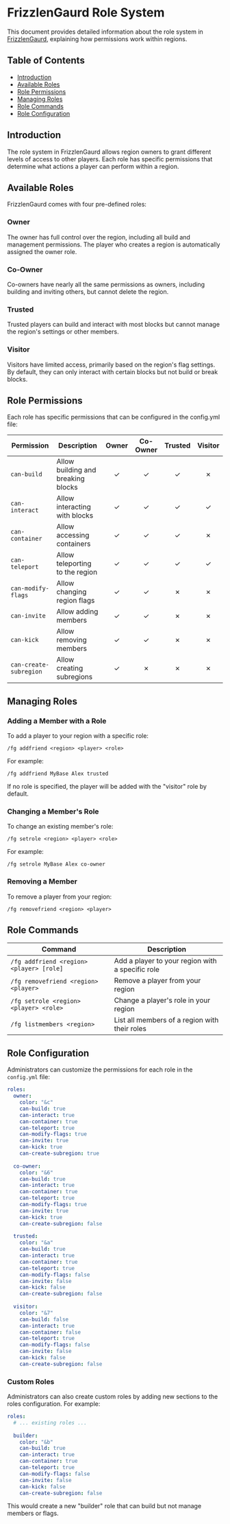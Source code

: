 # FrizzlenGaurd Role System

This document provides detailed information about the role system in [FrizzlenGaurd](README.md), explaining how permissions work within regions.

## Table of Contents

- [Introduction](#introduction)
- [Available Roles](#available-roles)
- [Role Permissions](#role-permissions)
- [Managing Roles](#managing-roles)
- [Role Commands](#role-commands)
- [Role Configuration](#role-configuration)

## Introduction

The role system in FrizzlenGaurd allows region owners to grant different levels of access to other players. Each role has specific permissions that determine what actions a player can perform within a region.

## Available Roles

FrizzlenGaurd comes with four pre-defined roles:

### Owner

The owner has full control over the region, including all build and management permissions. The player who creates a region is automatically assigned the owner role.

### Co-Owner

Co-owners have nearly all the same permissions as owners, including building and inviting others, but cannot delete the region.

### Trusted

Trusted players can build and interact with most blocks but cannot manage the region's settings or other members.

### Visitor

Visitors have limited access, primarily based on the region's flag settings. By default, they can only interact with certain blocks but not build or break blocks.

## Role Permissions

Each role has specific permissions that can be configured in the config.yml file:

| Permission | Description | Owner | Co-Owner | Trusted | Visitor |
|------------|-------------|:-----:|:--------:|:-------:|:-------:|
| `can-build` | Allow building and breaking blocks | ✓ | ✓ | ✓ | ✗ |
| `can-interact` | Allow interacting with blocks | ✓ | ✓ | ✓ | ✓ |
| `can-container` | Allow accessing containers | ✓ | ✓ | ✓ | ✗ |
| `can-teleport` | Allow teleporting to the region | ✓ | ✓ | ✓ | ✓ |
| `can-modify-flags` | Allow changing region flags | ✓ | ✓ | ✗ | ✗ |
| `can-invite` | Allow adding members | ✓ | ✓ | ✗ | ✗ |
| `can-kick` | Allow removing members | ✓ | ✓ | ✗ | ✗ |
| `can-create-subregion` | Allow creating subregions | ✓ | ✗ | ✗ | ✗ |

## Managing Roles

### Adding a Member with a Role

To add a player to your region with a specific role:

```
/fg addfriend <region> <player> <role>
```

For example:
```
/fg addfriend MyBase Alex trusted
```

If no role is specified, the player will be added with the "visitor" role by default.

### Changing a Member's Role

To change an existing member's role:

```
/fg setrole <region> <player> <role>
```

For example:
```
/fg setrole MyBase Alex co-owner
```

### Removing a Member

To remove a player from your region:

```
/fg removefriend <region> <player>
```

## Role Commands

| Command | Description |
|---------|-------------|
| `/fg addfriend <region> <player> [role]` | Add a player to your region with a specific role |
| `/fg removefriend <region> <player>` | Remove a player from your region |
| `/fg setrole <region> <player> <role>` | Change a player's role in your region |
| `/fg listmembers <region>` | List all members of a region with their roles |

## Role Configuration

Administrators can customize the permissions for each role in the `config.yml` file:

```yaml
roles:
  owner:
    color: "&c"
    can-build: true
    can-interact: true
    can-container: true
    can-teleport: true
    can-modify-flags: true
    can-invite: true
    can-kick: true
    can-create-subregion: true
  
  co-owner:
    color: "&6"
    can-build: true
    can-interact: true
    can-container: true
    can-teleport: true
    can-modify-flags: true
    can-invite: true
    can-kick: true
    can-create-subregion: false
  
  trusted:
    color: "&a"
    can-build: true
    can-interact: true
    can-container: true
    can-teleport: true
    can-modify-flags: false
    can-invite: false
    can-kick: false
    can-create-subregion: false
  
  visitor:
    color: "&7"
    can-build: false
    can-interact: true
    can-container: false
    can-teleport: true
    can-modify-flags: false
    can-invite: false
    can-kick: false
    can-create-subregion: false
```

### Custom Roles

Administrators can also create custom roles by adding new sections to the roles configuration. For example:

```yaml
roles:
  # ... existing roles ...
  
  builder:
    color: "&b"
    can-build: true
    can-interact: true
    can-container: true
    can-teleport: true
    can-modify-flags: false
    can-invite: false
    can-kick: false
    can-create-subregion: false
```

This would create a new "builder" role that can build but not manage members or flags. 